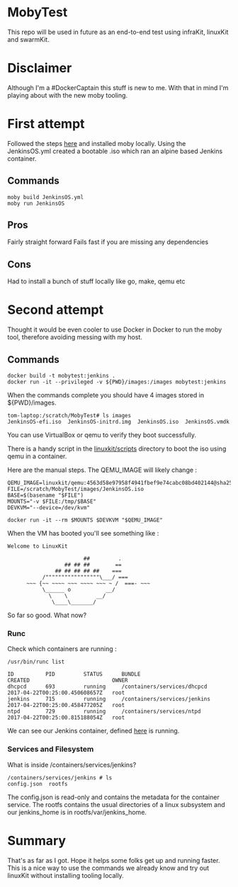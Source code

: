 # MobyTest

This repo will be used in future as an end-to-end test using infraKit, linuxKit and swarmKit.

# Disclaimer 

Although I'm a #DockerCaptain this stuff is new to me. With that in mind I'm playing about with the new moby tooling. 

# First attempt

Followed the steps [here](https://github.com/linuxkit/linuxkit) and installed moby locally.  Using the JenkinsOS.yml created a bootable .iso which ran an alpine based Jenkins container.

## Commands
```
moby build JenkinsOS.yml
moby run JenkinsOS

```

## Pros

Fairly straight forward
Fails fast if you are missing any dependencies

## Cons

Had to install a bunch of stuff locally like go, make, qemu etc

# Second attempt

Thought it would be even cooler to use Docker in Docker to run the moby tool, therefore avoiding messing with my host.

## Commands

```
docker build -t mobytest:jenkins .
docker run -it --privileged -v ${PWD}/images:/images mobytest:jenkins
```
 
When the commands complete you should have 4 images stored in ${PWD}/images.  
```
tom-laptop:/scratch/MobyTest# ls images
JenkinsOS-efi.iso  JenkinsOS-initrd.img  JenkinsOS.iso  JenkinsOS.vmdk
```

You can use VirtualBox or qemu to verify they boot successfully.

There is a handy script in the [linuxkit/scripts](https://github.com/linuxkit/linuxkit/tree/master/scripts) directory to boot the iso using qemu in a container.

Here are the manual steps. The QEMU_IMAGE will likely change :
```
QEMU_IMAGE=linuxkit/qemu:4563d58e97958f4941fbef9e74cabc08bd402144@sha256:b2db0b13ba1cbb6b48218f088fe0a4d860e1db2c4c6381b5416536f48a612230
FILE=/scratch/MobyTest/images/JenkinsOS.iso
BASE=$(basename "$FILE")
MOUNTS="-v $FILE:/tmp/$BASE"
DEVKVM="--device=/dev/kvm"

docker run -it --rm $MOUNTS $DEVKVM "$QEMU_IMAGE"

```

When the VM has booted you'll see something like : 
```
Welcome to LinuxKit

                        ##         .
                  ## ## ##        ==
               ## ## ## ## ##    ===
           /"""""""""""""""""\___/ ===
      ~~~ {~~ ~~~~ ~~~ ~~~~ ~~~ ~ /  ===- ~~~
           \______ o           __/
             \    \         __/
              \____\_______/

```

So far so good. What now?

### Runc

Check which containers are running :
```
/usr/bin/runc list

ID          PID         STATUS      BUNDLE                         CREATED                          OWNER
dhcpcd      693         running     /containers/services/dhcpcd    2017-04-22T00:25:00.450608657Z   root
jenkins     715         running     /containers/services/jenkins   2017-04-22T00:25:00.458477205Z   root
ntpd        729         running     /containers/services/ntpd      2017-04-22T00:25:00.815188054Z   root
```

We can see our Jenkins container, defined [here](JenkinsOS.yml) is running.

### Services and Filesystem

What is inside /containers/services/jenkins?
```
/containers/services/jenkins # ls
config.json  rootfs

```
The config.json is read-only and contains the metadata for the container service.
The rootfs contains the usual directories of a linux subsystem and our jenkins_home is in rootfs/var/jenkins_home.

# Summary

That's as far as I got. Hope it helps some folks get up and running faster. This is a nice way to use the commands we already know and try out linuxKit without installing tooling locally.


